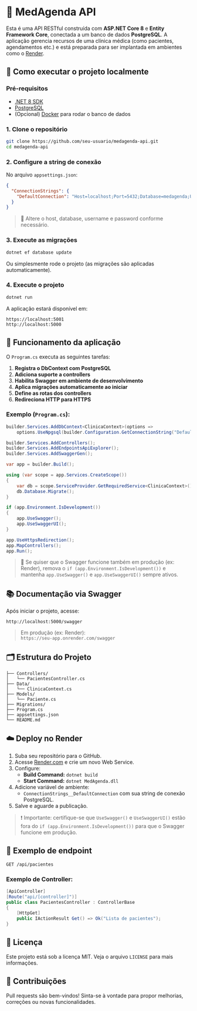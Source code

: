 # 🏥 MedAgenda API

Esta é uma API RESTful construída com **ASP.NET Core 8** e **Entity Framework Core**, conectada a um banco de dados **PostgreSQL**. A aplicação gerencia recursos de uma clínica médica (como pacientes, agendamentos etc.) e está preparada para ser implantada em ambientes como o [Render](https://render.com/).

## 🚀 Como executar o projeto localmente

### Pré-requisitos

- [.NET 8 SDK](https://dotnet.microsoft.com/en-us/download)
- [PostgreSQL](https://www.postgresql.org/download/)
- (Opcional) [Docker](https://www.docker.com/) para rodar o banco de dados

### 1. Clone o repositório

```bash
git clone https://github.com/seu-usuario/medagenda-api.git
cd medagenda-api
```

### 2. Configure a string de conexão

No arquivo `appsettings.json`:

```json
{
  "ConnectionStrings": {
    "DefaultConnection": "Host=localhost;Port=5432;Database=medagenda;Username=postgres;Password=senha"
  }
}
```

> 📝 Altere o host, database, username e password conforme necessário.

### 3. Execute as migrações

```bash
dotnet ef database update
```

Ou simplesmente rode o projeto (as migrações são aplicadas automaticamente).

### 4. Execute o projeto

```bash
dotnet run
```

A aplicação estará disponível em:

```
https://localhost:5001
http://localhost:5000
```

## 🧠 Funcionamento da aplicação

O `Program.cs` executa as seguintes tarefas:

1. **Registra o DbContext com PostgreSQL**
2. **Adiciona suporte a controllers**
3. **Habilita Swagger em ambiente de desenvolvimento**
4. **Aplica migrações automaticamente ao iniciar**
5. **Define as rotas dos controllers**
6. **Redireciona HTTP para HTTPS**

### Exemplo (`Program.cs`):

```csharp
builder.Services.AddDbContext<ClinicaContext>(options =>
    options.UseNpgsql(builder.Configuration.GetConnectionString("DefaultConnection")));

builder.Services.AddControllers();
builder.Services.AddEndpointsApiExplorer();
builder.Services.AddSwaggerGen();

var app = builder.Build();

using (var scope = app.Services.CreateScope())
{
    var db = scope.ServiceProvider.GetRequiredService<ClinicaContext>();
    db.Database.Migrate();
}

if (app.Environment.IsDevelopment())
{
    app.UseSwagger();
    app.UseSwaggerUI();
}

app.UseHttpsRedirection();
app.MapControllers();
app.Run();
```

> 🔧 Se quiser que o Swagger funcione também em produção (ex: Render), remova o `if (app.Environment.IsDevelopment())` e mantenha `app.UseSwagger()` e `app.UseSwaggerUI()` sempre ativos.

## 📚 Documentação via Swagger

Após iniciar o projeto, acesse:

```
http://localhost:5000/swagger
```

> Em produção (ex: Render):  
> `https://seu-app.onrender.com/swagger`

## 🗂 Estrutura do Projeto

```
├── Controllers/
│   └── PacientesController.cs
├── Data/
│   └── ClinicaContext.cs
├── Models/
│   └── Paciente.cs
├── Migrations/
├── Program.cs
├── appsettings.json
└── README.md
```

## ☁️ Deploy no Render

1. Suba seu repositório para o GitHub.
2. Acesse [Render.com](https://render.com) e crie um novo Web Service.
3. Configure:
   - **Build Command:** `dotnet build`
   - **Start Command:** `dotnet MedAgenda.dll`
4. Adicione variável de ambiente:
   - `ConnectionStrings__DefaultConnection` com sua string de conexão PostgreSQL.
5. Salve e aguarde a publicação.

> ❗ Importante: certifique-se que `UseSwagger()` e `UseSwaggerUI()` estão fora do `if (app.Environment.IsDevelopment())` para que o Swagger funcione em produção.

## 🧪 Exemplo de endpoint

```http
GET /api/pacientes
```

### Exemplo de Controller:

```csharp
[ApiController]
[Route("api/[controller]")]
public class PacientesController : ControllerBase
{
    [HttpGet]
    public IActionResult Get() => Ok("Lista de pacientes");
}
```

## 📃 Licença

Este projeto está sob a licença MIT. Veja o arquivo `LICENSE` para mais informações.

## 🤝 Contribuições

Pull requests são bem-vindos! Sinta-se à vontade para propor melhorias, correções ou novas funcionalidades.

